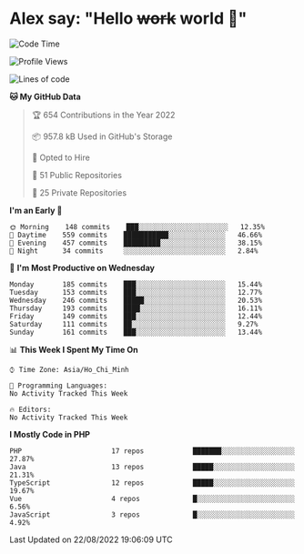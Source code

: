 # Alex say: "Hello ~~work~~ world 🐾"

<!--START_SECTION:waka-->
![Code Time](http://img.shields.io/badge/Code%20Time-838%20hrs%2047%20mins-blue)

![Profile Views](http://img.shields.io/badge/Profile%20Views-1-blue)

![Lines of code](https://img.shields.io/badge/From%20Hello%20World%20I%27ve%20Written-1%20Million%20lines%20of%20code-blue)

**🐱 My GitHub Data** 

> 🏆 654 Contributions in the Year 2022
 > 
> 📦 957.8 kB Used in GitHub's Storage 
 > 
> 💼 Opted to Hire
 > 
> 📜 51 Public Repositories 
 > 
> 🔑 25 Private Repositories  
 > 
**I'm an Early 🐤** 

```text
🌞 Morning    148 commits    ███░░░░░░░░░░░░░░░░░░░░░░   12.35% 
🌆 Daytime    559 commits    ███████████░░░░░░░░░░░░░░   46.66% 
🌃 Evening    457 commits    █████████░░░░░░░░░░░░░░░░   38.15% 
🌙 Night      34 commits     ░░░░░░░░░░░░░░░░░░░░░░░░░   2.84%

```
📅 **I'm Most Productive on Wednesday** 

```text
Monday       185 commits    ███░░░░░░░░░░░░░░░░░░░░░░   15.44% 
Tuesday      153 commits    ███░░░░░░░░░░░░░░░░░░░░░░   12.77% 
Wednesday    246 commits    █████░░░░░░░░░░░░░░░░░░░░   20.53% 
Thursday     193 commits    ████░░░░░░░░░░░░░░░░░░░░░   16.11% 
Friday       149 commits    ███░░░░░░░░░░░░░░░░░░░░░░   12.44% 
Saturday     111 commits    ██░░░░░░░░░░░░░░░░░░░░░░░   9.27% 
Sunday       161 commits    ███░░░░░░░░░░░░░░░░░░░░░░   13.44%

```


📊 **This Week I Spent My Time On** 

```text
⌚︎ Time Zone: Asia/Ho_Chi_Minh

💬 Programming Languages: 
No Activity Tracked This Week

🔥 Editors: 
No Activity Tracked This Week

```

**I Mostly Code in PHP** 

```text
PHP                      17 repos            ███████░░░░░░░░░░░░░░░░░░   27.87% 
Java                     13 repos            █████░░░░░░░░░░░░░░░░░░░░   21.31% 
TypeScript               12 repos            █████░░░░░░░░░░░░░░░░░░░░   19.67% 
Vue                      4 repos             █░░░░░░░░░░░░░░░░░░░░░░░░   6.56% 
JavaScript               3 repos             █░░░░░░░░░░░░░░░░░░░░░░░░   4.92%

```



 Last Updated on 22/08/2022 19:06:09 UTC
<!--END_SECTION:waka-->
